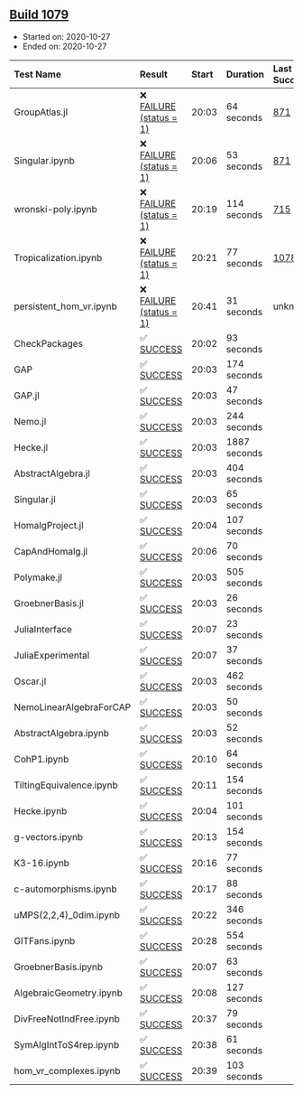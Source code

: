 ## [Build 1079](https://oscarci.mathematik.uni-kl.de/job/oscar-stable/1079/)

* Started on: 2020-10-27
* Ended on: 2020-10-27

| Test Name    | Result | Start | Duration | Last Success | First Failure |
|:-------------|:-------|:------|:---------|:-------------|:--------------|
| GroupAtlas.jl | ❌ [FAILURE (status = 1)](https://oscarci.mathematik.uni-kl.de/job/oscar-stable/1079/artifact/logs/build-1079/GroupAtlas.jl.log) | 20:03 | 64 seconds | [871](https://oscarci.mathematik.uni-kl.de/job/oscar-stable/871/) | [872](https://oscarci.mathematik.uni-kl.de/job/oscar-stable/872/) |
| Singular.ipynb | ❌ [FAILURE (status = 1)](https://oscarci.mathematik.uni-kl.de/job/oscar-stable/1079/artifact/logs/build-1079/Singular.ipynb.log) | 20:06 | 53 seconds | [871](https://oscarci.mathematik.uni-kl.de/job/oscar-stable/871/) | [872](https://oscarci.mathematik.uni-kl.de/job/oscar-stable/872/) |
| wronski-poly.ipynb | ❌ [FAILURE (status = 1)](https://oscarci.mathematik.uni-kl.de/job/oscar-stable/1079/artifact/logs/build-1079/wronski-poly.ipynb.log) | 20:19 | 114 seconds | [715](https://oscarci.mathematik.uni-kl.de/job/oscar-stable/715/) | [716](https://oscarci.mathematik.uni-kl.de/job/oscar-stable/716/) |
| Tropicalization.ipynb | ❌ [FAILURE (status = 1)](https://oscarci.mathematik.uni-kl.de/job/oscar-stable/1079/artifact/logs/build-1079/Tropicalization.ipynb.log) | 20:21 | 77 seconds | [1078](https://oscarci.mathematik.uni-kl.de/job/oscar-stable/1078/) | [1079](https://oscarci.mathematik.uni-kl.de/job/oscar-stable/1079/) |
| persistent_hom_vr.ipynb | ❌ [FAILURE (status = 1)](https://oscarci.mathematik.uni-kl.de/job/oscar-stable/1079/artifact/logs/build-1079/persistent_hom_vr.ipynb.log) | 20:41 | 31 seconds | unknown | unknown |
| CheckPackages | ✅ [SUCCESS](https://oscarci.mathematik.uni-kl.de/job/oscar-stable/1079/artifact/logs/build-1079/CheckPackages.log) | 20:02 | 93 seconds |  |  |
| GAP | ✅ [SUCCESS](https://oscarci.mathematik.uni-kl.de/job/oscar-stable/1079/artifact/logs/build-1079/GAP.log) | 20:03 | 174 seconds |  |  |
| GAP.jl | ✅ [SUCCESS](https://oscarci.mathematik.uni-kl.de/job/oscar-stable/1079/artifact/logs/build-1079/GAP.jl.log) | 20:03 | 47 seconds |  |  |
| Nemo.jl | ✅ [SUCCESS](https://oscarci.mathematik.uni-kl.de/job/oscar-stable/1079/artifact/logs/build-1079/Nemo.jl.log) | 20:03 | 244 seconds |  |  |
| Hecke.jl | ✅ [SUCCESS](https://oscarci.mathematik.uni-kl.de/job/oscar-stable/1079/artifact/logs/build-1079/Hecke.jl.log) | 20:03 | 1887 seconds |  |  |
| AbstractAlgebra.jl | ✅ [SUCCESS](https://oscarci.mathematik.uni-kl.de/job/oscar-stable/1079/artifact/logs/build-1079/AbstractAlgebra.jl.log) | 20:03 | 404 seconds |  |  |
| Singular.jl | ✅ [SUCCESS](https://oscarci.mathematik.uni-kl.de/job/oscar-stable/1079/artifact/logs/build-1079/Singular.jl.log) | 20:03 | 65 seconds |  |  |
| HomalgProject.jl | ✅ [SUCCESS](https://oscarci.mathematik.uni-kl.de/job/oscar-stable/1079/artifact/logs/build-1079/HomalgProject.jl.log) | 20:04 | 107 seconds |  |  |
| CapAndHomalg.jl | ✅ [SUCCESS](https://oscarci.mathematik.uni-kl.de/job/oscar-stable/1079/artifact/logs/build-1079/CapAndHomalg.jl.log) | 20:06 | 70 seconds |  |  |
| Polymake.jl | ✅ [SUCCESS](https://oscarci.mathematik.uni-kl.de/job/oscar-stable/1079/artifact/logs/build-1079/Polymake.jl.log) | 20:03 | 505 seconds |  |  |
| GroebnerBasis.jl | ✅ [SUCCESS](https://oscarci.mathematik.uni-kl.de/job/oscar-stable/1079/artifact/logs/build-1079/GroebnerBasis.jl.log) | 20:03 | 26 seconds |  |  |
| JuliaInterface | ✅ [SUCCESS](https://oscarci.mathematik.uni-kl.de/job/oscar-stable/1079/artifact/logs/build-1079/JuliaInterface.log) | 20:07 | 23 seconds |  |  |
| JuliaExperimental | ✅ [SUCCESS](https://oscarci.mathematik.uni-kl.de/job/oscar-stable/1079/artifact/logs/build-1079/JuliaExperimental.log) | 20:07 | 37 seconds |  |  |
| Oscar.jl | ✅ [SUCCESS](https://oscarci.mathematik.uni-kl.de/job/oscar-stable/1079/artifact/logs/build-1079/Oscar.jl.log) | 20:03 | 462 seconds |  |  |
| NemoLinearAlgebraForCAP | ✅ [SUCCESS](https://oscarci.mathematik.uni-kl.de/job/oscar-stable/1079/artifact/logs/build-1079/NemoLinearAlgebraForCAP.log) | 20:03 | 50 seconds |  |  |
| AbstractAlgebra.ipynb | ✅ [SUCCESS](https://oscarci.mathematik.uni-kl.de/job/oscar-stable/1079/artifact/logs/build-1079/AbstractAlgebra.ipynb.log) | 20:03 | 52 seconds |  |  |
| CohP1.ipynb | ✅ [SUCCESS](https://oscarci.mathematik.uni-kl.de/job/oscar-stable/1079/artifact/logs/build-1079/CohP1.ipynb.log) | 20:10 | 64 seconds |  |  |
| TiltingEquivalence.ipynb | ✅ [SUCCESS](https://oscarci.mathematik.uni-kl.de/job/oscar-stable/1079/artifact/logs/build-1079/TiltingEquivalence.ipynb.log) | 20:11 | 154 seconds |  |  |
| Hecke.ipynb | ✅ [SUCCESS](https://oscarci.mathematik.uni-kl.de/job/oscar-stable/1079/artifact/logs/build-1079/Hecke.ipynb.log) | 20:04 | 101 seconds |  |  |
| g-vectors.ipynb | ✅ [SUCCESS](https://oscarci.mathematik.uni-kl.de/job/oscar-stable/1079/artifact/logs/build-1079/g-vectors.ipynb.log) | 20:13 | 154 seconds |  |  |
| K3-16.ipynb | ✅ [SUCCESS](https://oscarci.mathematik.uni-kl.de/job/oscar-stable/1079/artifact/logs/build-1079/K3-16.ipynb.log) | 20:16 | 77 seconds |  |  |
| c-automorphisms.ipynb | ✅ [SUCCESS](https://oscarci.mathematik.uni-kl.de/job/oscar-stable/1079/artifact/logs/build-1079/c-automorphisms.ipynb.log) | 20:17 | 88 seconds |  |  |
| uMPS(2,2,4)_0dim.ipynb | ✅ [SUCCESS](https://oscarci.mathematik.uni-kl.de/job/oscar-stable/1079/artifact/logs/build-1079/uMPS-2-2-4-_0dim.ipynb.log) | 20:22 | 346 seconds |  |  |
| GITFans.ipynb | ✅ [SUCCESS](https://oscarci.mathematik.uni-kl.de/job/oscar-stable/1079/artifact/logs/build-1079/GITFans.ipynb.log) | 20:28 | 554 seconds |  |  |
| GroebnerBasis.ipynb | ✅ [SUCCESS](https://oscarci.mathematik.uni-kl.de/job/oscar-stable/1079/artifact/logs/build-1079/GroebnerBasis.ipynb.log) | 20:07 | 63 seconds |  |  |
| AlgebraicGeometry.ipynb | ✅ [SUCCESS](https://oscarci.mathematik.uni-kl.de/job/oscar-stable/1079/artifact/logs/build-1079/AlgebraicGeometry.ipynb.log) | 20:08 | 127 seconds |  |  |
| DivFreeNotIndFree.ipynb | ✅ [SUCCESS](https://oscarci.mathematik.uni-kl.de/job/oscar-stable/1079/artifact/logs/build-1079/DivFreeNotIndFree.ipynb.log) | 20:37 | 79 seconds |  |  |
| SymAlgIntToS4rep.ipynb | ✅ [SUCCESS](https://oscarci.mathematik.uni-kl.de/job/oscar-stable/1079/artifact/logs/build-1079/SymAlgIntToS4rep.ipynb.log) | 20:38 | 61 seconds |  |  |
| hom_vr_complexes.ipynb | ✅ [SUCCESS](https://oscarci.mathematik.uni-kl.de/job/oscar-stable/1079/artifact/logs/build-1079/hom_vr_complexes.ipynb.log) | 20:39 | 103 seconds |  |  |
